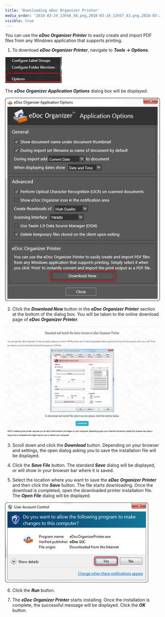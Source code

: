 ```yaml
---
title: 'Downloading eDoc Organizer Printer'
media_order: '2018-03-24_13h56_50.png,2018-03-24_13h57_43.png,2018-03-24_14h00_30.png'
visible: true
---
```


You can use the _**eDoc Organizer Printer**_ to easily create and import PDF files from any Windows application that supports printing.

1. To download _**eDoc Organizer Printer**_, navigate to _**Tools -> Options**_.

![](2018-03-24_13h56_50.png)

The _**eDoc Organizer Application Options**_ dialog box will be displayed.

![](2018-03-24_13h57_43.png)

2. Click the _**Download Now**_ button in the _**eDoc Organizer Printer**_ section at the bottom of the dialog box. You will be taken to the online download page of _**eDoc Organizer Printer**_.

![](2018-03-24_14h00_30.png)

3. Scroll down and click the _**Download**_ button. Depending on your browser and settings, the open dialog asking you to save the installation file will be displayed.

4. Click the _**Save File**_ button. The standard _**Save**_ dialog will be displayed, or will show in your browser bar where it is saved.

5. Select the location where you want to save the _**eDoc Organizer Printer**_ and then click the _**Save**_ button. The file starts downloading. Once the download is completed, open the downloaded printer installation file. The _**Open File**_ dialog will be displayed.

![](2018-03-24_14h11_08.png)

6. Click the _**Run**_ button.

7. The _**eDoc Organizer Printer**_ starts installing. Once the installation is complete, the successful message will be displayed. Click the _**OK**_ button.